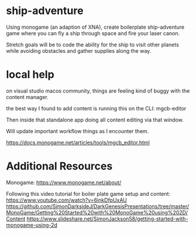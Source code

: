 # ship-adventure
Using monogame (an adaption of XNA), create boilerplate ship-adventure game where you can fly a ship through space and fire your laser canon.

Stretch goals will be to code the ability for the ship to visit other planets while avoiding obstacles and gather supplies along the way.

# local help

on visual studio macos community, things are feeling kind of buggy with the content manager.

the best way I found to add content is running this on the CLI:
mgcb-editor

Then inside that standalone app doing all content editing via that window.

Will update important workflow things as I encounter them.

https://docs.monogame.net/articles/tools/mgcb_editor.html

# Additional Resources

Monogame:
https://www.monogame.net/about/

Following this video tutorial for boiler plate game setup and content:
https://www.youtube.com/watch?v=6inkDfpUxAU
https://github.com/SimonDarksideJ/DarkGenesisPresentations/tree/master/MonoGame/Getting%20Started%20with%20MonoGame%20using%202D/Content
https://www.slideshare.net/SimonJackson58/getting-started-with-monogame-using-2d



